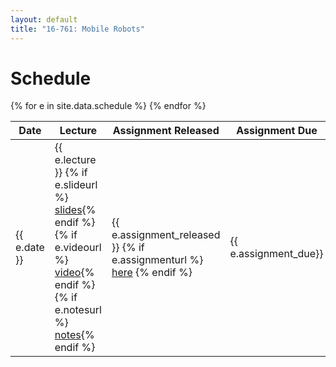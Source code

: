 ```yaml
---
layout: default
title: "16-761: Mobile Robots"
---
```


# Schedule

<table>
  <thead>
    <tr>
      <th>Date</th>
      <th>Lecture</th>
      <th>Assignment Released</th>
      <th>Assignment Due</th>
    </tr>
  </thead>
  <tbody>
    {% for e in site.data.schedule %}
    <tr>
      <td>{{ e.date }}</td>
      <td>{{ e.lecture }} {% if e.slideurl %} <a href="{{ e.slideurl }}">slides</a>{% endif %}{% if e.videourl %} <a href="{{ e.videourl }}">video</a>{% endif %} {% if e.notesurl %} <a href="{{ e.notesurl}}">notes</a>{% endif %}</td>
      <td>{{ e.assignment_released }} {% if e.assignmenturl %} <a href="{{ e.assignmenturl }}">here</a> {% endif %}</td>
      <td>{{ e.assignment_due}}</td>
    </tr>
    {% endfor %}
  </tbody>
</table>

